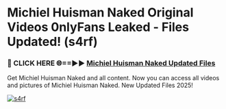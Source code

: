 # Michiel Huisman Naked Original Videos 0nlyFans Leaked - Files Updated! (s4rf)

<h3>🔴 CLICK HERE 🌐==►► <a href="https://tinyurl.com/yckcrads" rel="nofollow">Michiel Huisman Naked Updated Files</a></h3>

Get Michiel Huisman Naked and all content. Now you can access all videos and pictures of Michiel Huisman Naked. New Updated Files 2025!

[![s4rf](https://i.imgur.com/hpKpOFt.gif)](https://tinyurl.com/yckcrads)
